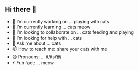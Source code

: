 ## Hi there 👋
- 🔭 I’m currently working on ... playing with cats
- 🌱 I’m currently learning ... cats meow
- 👯 I’m looking to collaborate on ... cats feeding and playing
- 🤔 I’m looking for help with ... cats
- 💬 Ask me about ... cats
- 📫 How to reach me: share your cats with me
- 😄 Pronouns: ... it/its/他
- ⚡ Fun fact: ... meow

<!--
**duyiyang/duyiyang** is a ✨ _special_ ✨ repository because its `README.md` (this file) appears on your GitHub profile.

Here are some ideas to get you started:

- 🔭 I’m currently working on ... playing with cats
- 🌱 I’m currently learning ... cats meow
- 👯 I’m looking to collaborate on ... cats feeding and playing
- 🤔 I’m looking for help with ... cats
- 💬 Ask me about ... cats
- 📫 How to reach me: share your cats with me
- 😄 Pronouns: ... it/its/他
- ⚡ Fun fact: ... meow
-->
